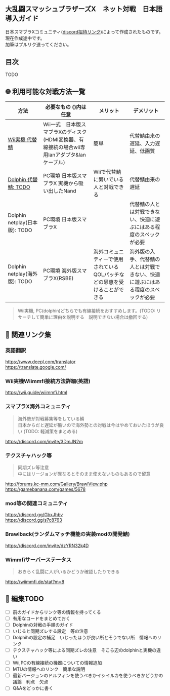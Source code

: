 ## 大乱闘スマッシュブラザーズX　ネット対戦　日本語導入ガイド
日本スマブラXコミュニティ([discord招待リンク](https://discord.gg/emdC7PfjW3))によって作成されたものです。  
現在作成途中です。  
加筆はプルリク送ってください。

## 目次
TODO

## :globe_with_meridians: 利用可能な対戦方法一覧
方法 | 必要なもの ()内は任意 | メリット | デメリット 
---|---|---|---
[Wii実機 代替鯖](mds/wii-wiimmfi.md) | Wii一式　日本版スマブラXのディスク (HDMI変換器、有線接続の場合wii専用lanアダプタ&lanケーブル) | 簡単 | 代替鯖由来の遅延、入力遅延、低画質
[Dolphin 代替鯖: TODO](mds/dolphin-wiimmfi.md) | PC環境 日本版スマブラX 実機から吸い出したNand | Wiiで代替鯖に繋いでいる人と対戦できる |代替鯖由来の遅延 |
Dolphin netplay(日本版): TODO| PC環境 日本版スマブラX||代替鯖の人とは対戦できない、快適に遊ぶにはある程度のスペックが必要|
Dolphin netplay(海外版): TODO| PC環境 海外版スマブラX(RSBE)|海外コミュニティーで使用されているQOLパッチなどの恩恵を受けることができる|海外版の入手、代替鯖の人とは対戦できない、快適に遊ぶにはある程度のスペックが必要|
> Wii実機, PC(dolphin)どちらでも有線接続をおすすめします。(TODO: リサーチして簡単に理由を説明する　説明できない場合は撤回する)

## :link: 関連リンク集
<!-- 関連しているものならばなんでもOK -->
<!-- 長くなって邪魔になるようであれば別のmdへ切り出す -->
### 英語翻訳
https://www.deepl.com/translator  
https://translate.google.com/

### Wii実機Wiimmfi接続方法詳細(英語)
https://wii.guide/wiimmfi.html

### スマブラX海外コミュニティ
> 海外勢が対戦募集等をしている鯖  
> 日本からだと遅延が酷いので海外勢との対戦は今はやめておいたほうが良い
> (TODO: 軽減策をまとめる)

https://discord.com/invite/3DmJN2m

### テクスチャハック等
> 同期ズレ等注意  
> 中にはリージョンが異なるとそのまま使えないものもあるので留意  

http://forums.kc-mm.com/Gallery/BrawlView.php  
https://gamebanana.com/games/5678

### mod等の関連コミュニティ
https://discord.gg/GbxJhbv  
https://discord.gg/s7c8763

### Brawlback(ランダムマッチ機能の実装modの開発鯖)
https://discord.com/invite/dzYRN32k4D

### Wimmfiサーバーステータス
> おきらく乱闘に人がいるかどうか確認したりできる  

https://wiimmfi.de/stat?m=8



## :green_book: 編集TODO

- [ ] 前のガイドからリンク等の情報を持ってくる
- [ ] 有用なコードをまとめておく
- [ ] Dolphinの対戦の手順のガイド
- [ ] いじると同期ズレする設定　等の注意
- [ ] Dolphihの設定の補足　いじったほうが良い所とそうでない所　情報へのリンク
- [ ] テクスチャハック等による同期ズレの注意　そこら辺のdolphinと実機の違い
- [ ] Wii,PCの有線接続の機器についての情報追加
- [ ] MTUの情報へのリンク　簡単な説明
- [ ] 最新バージョンのドルフィンを使うべきかイシイルカを使うべきかどうかの議論　利点　欠点
- [ ] Q&Aをどっかに書く
